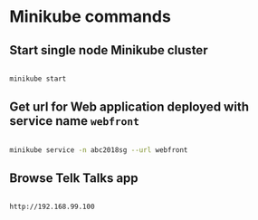 # Minikube commands

## Start single node Minikube cluster

```bash

minikube start

```

## Get url for Web application deployed with service name `webfront`

```bash

minikube service -n abc2018sg --url webfront

```

## Browse Telk Talks app

```bash

http://192.168.99.100

```